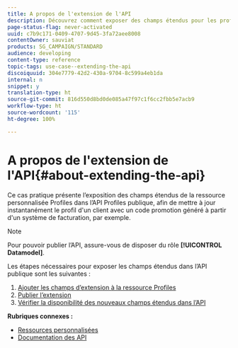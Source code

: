 ```yaml
---
title: A propos de l'extension de l'API
description: Découvrez comment exposer des champs étendus pour les profils de ressources personnalisées dans l'API Profiles publique.
page-status-flag: never-activated
uuid: c7b9c171-0409-4707-9d45-3fa72aee8008
contentOwner: sauviat
products: SG_CAMPAIGN/STANDARD
audience: developing
content-type: reference
topic-tags: use-case--extending-the-api
discoiquuid: 304e7779-42d2-430a-9704-8c599a4eb1da
internal: n
snippet: y
translation-type: ht
source-git-commit: 816d550d8bd0de085a47f97c1f6cc2fbb5e7acb9
workflow-type: ht
source-wordcount: '115'
ht-degree: 100%

---
```



# A propos de l&#39;extension de l&#39;API{#about-extending-the-api}

Ce cas pratique présente l’exposition des champs étendus de la ressource personnalisée Profiles dans l’API Profiles publique, afin de mettre à jour instantanément le profil d&#39;un client avec un code promotion généré à partir d&#39;un système de facturation, par exemple.

>[!NOTE]
>
>Pour pouvoir publier l’API, assure-vous de disposer du rôle **[!UICONTROL Datamodel]**.

Les étapes nécessaires pour exposer les champs étendus dans l’API publique sont les suivantes :

1. [Ajouter les champs d’extension à la ressource Profiles](../../developing/using/step-1--add-extension-fields-to-the-profile-resource.md)
1. [Publier l’extension](../../developing/using/step-2--publish-the-extension.md)
1. [Vérifier la disponibilité des nouveaux champs étendus dans l’API](../../developing/using/step-3--verify-the-extension.md)

**Rubriques connexes :**

* [Ressources personnalisées](../../developing/using/data-model-concepts.md)
* [Documentation des API](../../api/using/get-started-apis.md)
